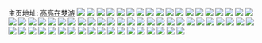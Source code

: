 主页地址: [高高在梦游](https://weibo.com/u/5125876452) 
![](https://wx4.sinaimg.cn/mw2000/005ATECEly1h9ji49vnu8j30u014043g.jpg) 
![](https://wx4.sinaimg.cn/mw2000/005ATECEly1h9ji4gche4j30u014144n.jpg) 
![](https://wx4.sinaimg.cn/mw2000/005ATECEly1h9ji4j0uqqj30u0140dmw.jpg) 
![](https://wx4.sinaimg.cn/mw2000/005ATECEly1h9ji48cd9ij30u0141dly.jpg) 
![](https://wx4.sinaimg.cn/mw2000/005ATECEly1h9gev2egs9j32dc35snpe.jpg) 
![](https://wx4.sinaimg.cn/mw2000/005ATECEly1h9gev44p29j32db35snpe.jpg) 
![](https://wx4.sinaimg.cn/mw2000/005ATECEly1h9gev60enhj32cb35s1kz.jpg) 
![](https://wx4.sinaimg.cn/mw2000/005ATECEly1h9gev75x0uj32db35snpe.jpg) 
![](https://wx4.sinaimg.cn/mw2000/005ATECEly1h9gev9dxsrj32db35s4qr.jpg) 
![](https://wx4.sinaimg.cn/mw2000/005ATECEly1h9gevaz6zoj32db35s4qr.jpg) 
![](https://wx4.sinaimg.cn/mw2000/005ATECEly1h9g0xg0bjcj32dc35se82.jpg) 
![](https://wx4.sinaimg.cn/mw2000/005ATECEly1h9g0xhkpwfj32dc35se82.jpg) 
![](https://wx4.sinaimg.cn/mw2000/005ATECEly1h93804h81sj32dc35su0y.jpg) 
![](https://wx4.sinaimg.cn/mw2000/005ATECEly1h93806hn28j32dc35su0y.jpg) 
![](https://wx4.sinaimg.cn/mw2000/005ATECEly1h938089fjwj32dc35sqv6.jpg) 
![](https://wx4.sinaimg.cn/mw2000/005ATECEly1h938099h6pj32dc35su0y.jpg) 
![](https://wx4.sinaimg.cn/mw2000/005ATECEly1h8vifdmyd3j32dc35s7wi.jpg) 
![](https://wx4.sinaimg.cn/mw2000/005ATECEly1h8vifj2p22j32dc35s7wi.jpg) 
![](https://wx4.sinaimg.cn/mw2000/005ATECEly1h8pehiyonej32cv356hdv.jpg) 
![](https://wx4.sinaimg.cn/mw2000/005ATECEly1h8pehmoyelj32cy35sb2b.jpg) 
![](https://wx4.sinaimg.cn/mw2000/005ATECEly1h8802bmvouj30mz0uijw0.jpg) 
![](https://wx4.sinaimg.cn/mw2000/005ATECEly1h82crk549uj32dd35s7wk.jpg) 
![](https://wx4.sinaimg.cn/mw2000/005ATECEly1h82crbmuudj32dc35skjo.jpg) 
![](https://wx4.sinaimg.cn/mw2000/005ATECEly1h82crony0xj32cu35sqv8.jpg) 
![](https://wx4.sinaimg.cn/mw2000/005ATECEly1h82crqky8qj32db35sqv8.jpg) 
![](https://wx4.sinaimg.cn/mw2000/005ATECEly1h82crrzsm9j32db35shdv.jpg) 
![](https://wx4.sinaimg.cn/mw2000/005ATECEly1h7z23jnaoqj32c0340b29.jpg) 
![](https://wx4.sinaimg.cn/mw2000/005ATECEly1h7z23kargjj32892z0e81.jpg) 
![](https://wx4.sinaimg.cn/mw2000/005ATECEly1h7z23iz78rj32c03401kz.jpg) 
![](https://wx4.sinaimg.cn/mw2000/005ATECEly1h7z23m0khfj32c02c04qp.jpg) 
![](https://wx4.sinaimg.cn/mw2000/005ATECEly1h6gkrruqvgj31o0280gyy.jpg) 
![](https://wx4.sinaimg.cn/mw2000/005ATECEly1h6gkrw79szj31o02801ky.jpg) 
![](https://wx4.sinaimg.cn/mw2000/005ATECEly1h5c5swgaxhj31hb1z21kx.jpg) 
![](https://wx4.sinaimg.cn/mw2000/005ATECEly1h5c5sx3vacj31mo2687wh.jpg) 
![](https://wx4.sinaimg.cn/mw2000/005ATECEly1h58ywtn4qxj30ly0t9dkl.jpg) 
![](https://wx4.sinaimg.cn/mw2000/005ATECEly1h58ywu0cu8j30mb0trwj9.jpg) 
![](https://wx4.sinaimg.cn/mw2000/005ATECEly1h50ees4373j30u01hc7h5.jpg) 
![](https://wx4.sinaimg.cn/mw2000/005ATECEly1h4tx82p7l4j32c0340e82.jpg) 
![](https://wx4.sinaimg.cn/mw2000/005ATECEly1h4tx846vjdj32c0340kjm.jpg) 
![](https://wx4.sinaimg.cn/mw2000/005ATECEly1h4o5weowmuj31o028kb29.jpg) 
![](https://wx4.sinaimg.cn/mw2000/005ATECEly1h4o5whcin7j31o0280e81.jpg) 
![](https://wx4.sinaimg.cn/mw2000/005ATECEly1h4cbhqxyh3j30u0140q9p.jpg) 
![](https://wx4.sinaimg.cn/mw2000/005ATECEly1h4cbhq17y6j30u0140n4b.jpg) 
![](https://wx4.sinaimg.cn/mw2000/005ATECEly1h3szdq1mzgj3294306qv6.jpg) 
![](https://wx4.sinaimg.cn/mw2000/005ATECEly1h3szdsro5cj32682wakjm.jpg) 
![](https://wx4.sinaimg.cn/mw2000/005ATECEly1h33ax6lt28j31ld24hb29.jpg) 
![](https://wx4.sinaimg.cn/mw2000/005ATECEly1h33ax5z3c3j31o0280hdt.jpg) 
![](https://wx4.sinaimg.cn/mw2000/005ATECEly1h2hbuda1fjj30mz0uoq8k.jpg) 
![](https://wx4.sinaimg.cn/mw2000/005ATECEly1h21b34emonj31em1vihah.jpg) 
![](https://wx4.sinaimg.cn/mw2000/005ATECEly1h21b35zin0j31cr1t0tzq.jpg) 
![](https://wx4.sinaimg.cn/mw2000/005ATECEly1h1hag3v1y2j31m71m77wh.jpg) 
![](https://wx4.sinaimg.cn/mw2000/005ATECEly1h1hag5u2cyj31lt1lt1kx.jpg) 
![](https://wx4.sinaimg.cn/mw2000/005ATECEly1gzzdi325vgj31o01o0npd.jpg) 
![](https://wx4.sinaimg.cn/mw2000/005ATECEly1gy3rvot9x4j31lv1lv1kx.jpg) 
![](https://wx4.sinaimg.cn/mw2000/005ATECEgy1gucsh4j2kzj614w0n014l02.jpg) 
![](https://wx4.sinaimg.cn/mw2000/005ATECEly1gmqiwlygodj31o01o04qp.jpg) 
![](https://wx4.sinaimg.cn/mw2000/005ATECEly1gmqiwmh4dfj31kb1kbh7g.jpg) 
![](https://wx4.sinaimg.cn/mw2000/005ATECEly1gbr3mx1cu6j31400u0axw.jpg) 
![](https://wx4.sinaimg.cn/mw2000/005ATECEly1gbnt4ds42aj30u00u0dnn.jpg) 
![](https://wx4.sinaimg.cn/mw2000/005ATECEly1gbn5z17gyoj30u00u07sd.jpg) 
![](https://wx4.sinaimg.cn/mw2000/005ATECEly1gaaibb8fj7j30gg0ggjsv.jpg) 
